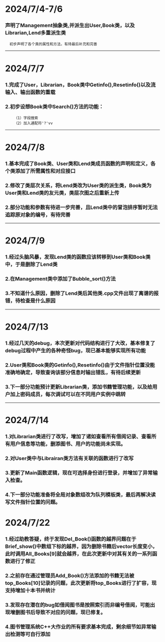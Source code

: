 # 2024/7/4-7/6
### 声明了Management抽象类,并派生出User,Book类，以及Librarian,Lend多重派生类
      初步声明了各个类的属性和方法，有待最后补充和完善

---

# 2024/7/7
### 1.完成了User，Librarian，Book类中Getinfo(),Resetinfo()以及流输入、输出函数的重载
### 2.初步设想Book类中Search()方法的功能：
        （1）字段搜索
        （2）加入通配符'?'vv

---
        
# 2024/7/8
### 1.基本完成了Book类、User类和Lend类成员函数的声明和定义，各个类添加了所需属性和对应接口  
### 2.修改了类层次关系，将Lend类改为User类的派生类，Book类为User类和Lend类的友元类，类层次图之后重新上传
### 2.部分功能和参数有待进一步完善，且Lend类中的冒泡排序暂时无法追踪原对象的编号，有待完善

---

# 2024/7/9
### 1.经过头脑风暴，发现Lend类的函数应该转移到User类和Book类中，于是删除了Lend类
### 2.在Management类中添加了Bubble_sort()方法
### 3.不知道什么原因，删除了Lend类后其他类.cpp文件出现了离谱的报错，待检查是什么原因

---

# 2024/7/13
### 1.经过几天的debug，本次更新对代码结构进行了大改，基本修复了debug过程中产生的各种奇怪bug，现已基本能够实现所有功能
### 2.User类和Book类的Getinfo(),Resetinfo()由于文件指针位置没能准确地确定，导致查询该部分信息时输出错乱，有待后续更新
### 3.下一部分功能预计更新Librarian类，添加书籍管理功能，以及给用户加上密码成员，每次调试可以在不同用户实例中跳转

---

# 2024/7/14
### 1.对Librarian类进行了改写，增加了诸如查看所有借阅记录、查看所有用户信息等功能，删添图书、用户的功能尚未实现。
### 2.对User类中与Librairan类方法有关联的函数进行了改写
### 3.更新了Main函数逻辑，现在可选择身份进行登录，并增加了异常输入检查。
### 4.下一部分功能准备将全局对象数组改为队列模板类，最后再解决读写文件指针位置的问题。

# 2024/7/22
### 1.经过助教答疑，终于发现Del_Book()函数的越界问题在于Brief_show()中数组下标的越界，因为删除书籍后vector长度变小，此时调用All_Books[9]就会越界，在此次更新中对其有关的一系列函数进行了修正
### 2.之前存在通过管理员Add_Book()方法添加的书籍无法被top_Books[10]记录的问题，此次更新将top_Books进行了扩容，现支持增加十本书并统计
### 3.发现存在潜在的bug如借阅图书是按照索引而非编号借阅，可能出现增删图书后导致不对应的问题，现已修复。
### 4.图书管理系统C++大作业的所有要求基本完成，剩余细节如异常输出检测等可自行添加
